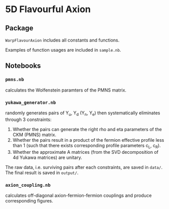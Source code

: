 # 5D Flavourful Axion

## Package

`WarpFlavourAxion` includes all constants and functions.  

Examples of function usages are included in `sample.nb`.

## Notebooks

### `pmns.nb`
calculates the Wolfenstein paramters of the PMNS matrix. 

### `yukawa_generator.nb` 
randomly generates pairs of Y<sub>u</sub>, Y<sub>d</sub> (Y<sub>n</sub>, Y<sub>e</sub>) then systematically eliminates through 3 constraints: 
1. Whether the pairs can generate the right rho and eta parameters of the CKM (PMNS) matrix.
2. Whether the pairs result in a product of the fermion effective profile less than 1 (such that there exists corresponding profile parameters c<sub>L</sub>, c<sub>R</sub>).
3. Whether the approximate A matrices (from the SVD decomposition of 4d Yukawa matrices) are unitary.

The raw data, i.e. surviving pairs after each constraints, are saved in `data/`. The final result is saved in `output/`.

### `axion_coupling.nb` 
calculates off-diagonal axion-fermion-fermion couplings and produce corresponding figures. 
